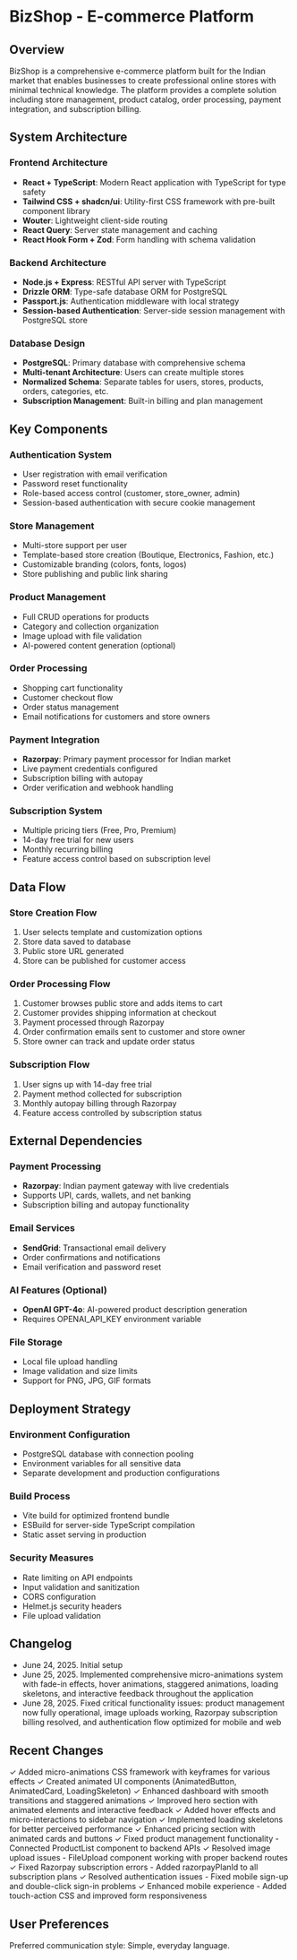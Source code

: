 # BizShop - E-commerce Platform

## Overview

BizShop is a comprehensive e-commerce platform built for the Indian market that enables businesses to create professional online stores with minimal technical knowledge. The platform provides a complete solution including store management, product catalog, order processing, payment integration, and subscription billing.

## System Architecture

### Frontend Architecture
- **React + TypeScript**: Modern React application with TypeScript for type safety
- **Tailwind CSS + shadcn/ui**: Utility-first CSS framework with pre-built component library
- **Wouter**: Lightweight client-side routing
- **React Query**: Server state management and caching
- **React Hook Form + Zod**: Form handling with schema validation

### Backend Architecture
- **Node.js + Express**: RESTful API server with TypeScript
- **Drizzle ORM**: Type-safe database ORM for PostgreSQL
- **Passport.js**: Authentication middleware with local strategy
- **Session-based Authentication**: Server-side session management with PostgreSQL store

### Database Design
- **PostgreSQL**: Primary database with comprehensive schema
- **Multi-tenant Architecture**: Users can create multiple stores
- **Normalized Schema**: Separate tables for users, stores, products, orders, categories, etc.
- **Subscription Management**: Built-in billing and plan management

## Key Components

### Authentication System
- User registration with email verification
- Password reset functionality
- Role-based access control (customer, store_owner, admin)
- Session-based authentication with secure cookie management

### Store Management
- Multi-store support per user
- Template-based store creation (Boutique, Electronics, Fashion, etc.)
- Customizable branding (colors, fonts, logos)
- Store publishing and public link sharing

### Product Management
- Full CRUD operations for products
- Category and collection organization
- Image upload with file validation
- AI-powered content generation (optional)

### Order Processing
- Shopping cart functionality
- Customer checkout flow
- Order status management
- Email notifications for customers and store owners

### Payment Integration
- **Razorpay**: Primary payment processor for Indian market
- Live payment credentials configured
- Subscription billing with autopay
- Order verification and webhook handling

### Subscription System
- Multiple pricing tiers (Free, Pro, Premium)
- 14-day free trial for new users
- Monthly recurring billing
- Feature access control based on subscription level

## Data Flow

### Store Creation Flow
1. User selects template and customization options
2. Store data saved to database
3. Public store URL generated
4. Store can be published for customer access

### Order Processing Flow
1. Customer browses public store and adds items to cart
2. Customer provides shipping information at checkout
3. Payment processed through Razorpay
4. Order confirmation emails sent to customer and store owner
5. Store owner can track and update order status

### Subscription Flow
1. User signs up with 14-day free trial
2. Payment method collected for subscription
3. Monthly autopay billing through Razorpay
4. Feature access controlled by subscription status

## External Dependencies

### Payment Processing
- **Razorpay**: Indian payment gateway with live credentials
- Supports UPI, cards, wallets, and net banking
- Subscription billing and autopay functionality

### Email Services
- **SendGrid**: Transactional email delivery
- Order confirmations and notifications
- Email verification and password reset

### AI Features (Optional)
- **OpenAI GPT-4o**: AI-powered product description generation
- Requires OPENAI_API_KEY environment variable

### File Storage
- Local file upload handling
- Image validation and size limits
- Support for PNG, JPG, GIF formats

## Deployment Strategy

### Environment Configuration
- PostgreSQL database with connection pooling
- Environment variables for all sensitive data
- Separate development and production configurations

### Build Process
- Vite build for optimized frontend bundle
- ESBuild for server-side TypeScript compilation
- Static asset serving in production

### Security Measures
- Rate limiting on API endpoints
- Input validation and sanitization
- CORS configuration
- Helmet.js security headers
- File upload validation

## Changelog

- June 24, 2025. Initial setup
- June 25, 2025. Implemented comprehensive micro-animations system with fade-in effects, hover animations, staggered animations, loading skeletons, and interactive feedback throughout the application
- June 28, 2025. Fixed critical functionality issues: product management now fully operational, image uploads working, Razorpay subscription billing resolved, and authentication flow optimized for mobile and web

## Recent Changes

✓ Added micro-animations CSS framework with keyframes for various effects
✓ Created animated UI components (AnimatedButton, AnimatedCard, LoadingSkeleton)
✓ Enhanced dashboard with smooth transitions and staggered animations
✓ Improved hero section with animated elements and interactive feedback
✓ Added hover effects and micro-interactions to sidebar navigation
✓ Implemented loading skeletons for better perceived performance
✓ Enhanced pricing section with animated cards and buttons
✓ Fixed product management functionality - Connected ProductList component to backend APIs
✓ Resolved image upload issues - FileUpload component working with proper backend routes
✓ Fixed Razorpay subscription errors - Added razorpayPlanId to all subscription plans
✓ Resolved authentication issues - Fixed mobile sign-up and double-click sign-in problems
✓ Enhanced mobile experience - Added touch-action CSS and improved form responsiveness

## User Preferences

Preferred communication style: Simple, everyday language.